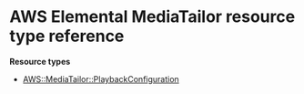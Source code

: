 # AWS Elemental MediaTailor resource type reference<a name="AWS_MediaTailor"></a>

**Resource types**
+ [AWS::MediaTailor::PlaybackConfiguration](aws-resource-mediatailor-playbackconfiguration.md)